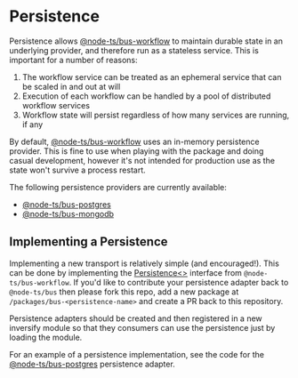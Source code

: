# Persistence

Persistence allows [@node-ts/bus-workflow](/packages/bus-workflow/) to maintain durable state in an underlying provider, and therefore run as a stateless service. This is important for a number of reasons:

1. The workflow service can be treated as an ephemeral service that can be scaled in and out at will
2. Execution of each workflow can be handled by a pool of distributed workflow services
3. Workflow state will persist regardless of how many services are running, if any

By default, [@node-ts/bus-workflow](/packages/bus-workflow/) uses an in-memory persistence provider. This is fine to use when playing with the package and doing casual development, however it's not intended for production use as the state won't survive a process restart.

The following persistence providers are currently available:

* [@node-ts/bus-postgres](/packages/bus-postgres/)
* [@node-ts/bus-mongodb](/packages/bus-mongodb/)

## Implementing a Persistence

Implementing a new transport is relatively simple (and encouraged!). This can be done by implementing the [Persistence<>](https://github.com/node-ts/bus/blob/master/packages/bus-workflow/src/workflow/persistence/persistence.ts) interface from `@node-ts/bus-workflow`. If you'd like to contribute your persistence adapter back to `@node-ts/bus` then please fork this repo, add a new package at `/packages/bus-<persistence-name>` and create a PR back to this repository.

Persistence adapters should be created and then registered in a new inversify module so that they consumers can use the persistence just by loading the module.

For an example of a persistence implementation, see the code for the [@node-ts/bus-postgres](https://github.com/node-ts/bus/blob/master/packages/bus-postgres/) persistence adapter.

